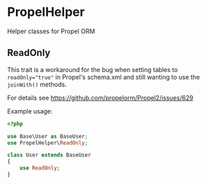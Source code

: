 PropelHelper
============

Helper classes for Propel ORM

## ReadOnly
This trait is a workaround for the bug when setting tables to `readOnly="true"` in Propel's schema.xml and still wanting to use the `joinWith()` methods.

For details see https://github.com/propelorm/Propel2/issues/629

Example usage:
```php
<?php

use Base\User as BaseUser;
use PropelHelper\ReadOnly;

class User extends BaseUser
{
    use ReadOnly;
}
```